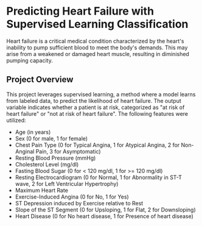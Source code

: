 # Predicting Heart Failure with Supervised Learning Classification
Heart failure is a critical medical condition characterized by the heart's inability to pump sufficient blood to meet the body's demands. This may arise from a weakened or damaged heart muscle, resulting in diminished pumping capacity.

## Project Overview
This project leverages supervised learning, a method where a model learns from labeled data, to predict the likelihood of heart failure. The output variable indicates whether a patient is at risk, categorized as "at risk of heart failure" or "not at risk of heart failure". The following features were utilized:

- Age (in years)
- Sex (0 for male, 1 for female)
- Chest Pain Type (0 for Typical Angina, 1 for Atypical Angina, 2 for Non-Anginal Pain, 3 for Asymptomatic)
- Resting Blood Pressure (mmHg)
- Cholesterol Level (mg/dl)
- Fasting Blood Sugar (0 for < 120 mg/dl, 1 for >= 120 mg/dl)
- Resting Electrocardiogram (0 for Normal, 1 for Abnormality in ST-T wave, 2 for Left Ventricular Hypertrophy)
- Maximum Heart Rate
- Exercise-Induced Angina (0 for No, 1 for Yes)
- ST Depression induced by Exercise relative to Rest
- Slope of the ST Segment (0 for Upsloping, 1 for Flat, 2 for Downsloping)
- Heart Disease (0 for No heart disease, 1 for Presence of heart disease)
